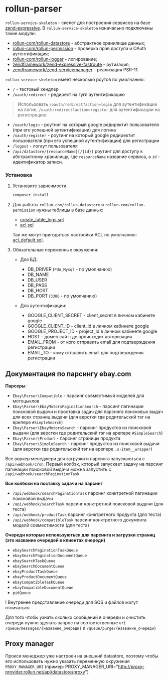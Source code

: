 
# rollun-parser

`rollun-service-skeleton` - скелет для построения сервисов на базе [zend-expressive](https://docs.zendframework.com/zend-expressive/).
В `rollun-service-skeleton` изначально подключены такие модули:
* [rollun-com/rollun-datastore](https://github.com/rollun-com/rollun-datastore) - абстрактное хранилище данных;
* [rollun-com/rollun-permission](https://github.com/rollun-com/rollun-permission) - проверка прав доступа и OAuth аутентификация;
* [rollun-com/rollun-logger](https://github.com/rollun-com/rollun-logger) - логирование;
* [zendframework/zend-expressive-fastroute](https://github.com/zendframework/zend-expressive-fastroute) - рутизация;
* [zendframework/zend-servicemanager](https://github.com/zendframework/zend-servicemanager) - реализация PSR-11.

`rollun-service-skeleton` имеет несколько роутов по умолчанию:
* `/` - тестовый хендлер
* `/oauth/redirect` - редирект на гугл аутентификацию
> Использовать `/oauth/redirect?action=login` для аутентификации на логин, `/oauth/redirect?action=register` для 
аутентификации на регистрацию.
* `/oauth/login` - роутинг на который google редиректит пользователя (при его успешной аутентификации) для логина
* `/oauth/register` - роутинг на который google редиректит пользователя (при его успешной аутентификации) для регистрации
* `/logout` - логаут пользователя
* `/api/datastore/{resourceName}[/{id}]` роутинг для доступу к абстрактному хранилищу, где `resourceName` название 
сервиса, а `id` - идентификатор записи.

### Установка

1. Установите зависимости.
    ```bash
    composer install
    ```

2. Для работы `rollun-com/rollun-datastore` и `rollun-com/rollun-permission` нужны таблицы в базе данных:
    * [create_table_logs.sql](https://github.com/rollun-com/rollun-logger/blob/4.2.1/src/create_table_logs.sql)
    * [acl.sql](https://github.com/rollun-com/rollun-permission/blob/4.0.0/src/Permission/src/acl.sql)
    
    Так же могут пригодиться настройки ACL по умолчанию: [acl_default.sql](/data/acl_default.sql).

3. Обязательные переменные окружения:
    * Для БД:
        - DB_DRIVER (`Pdo_Mysql` - по умолчанию)
        - DB_NAME
        - DB_USER
        - DB_PASS
        - DB_HOST
        - DB_PORT (`3306` - по умолчанию)
    
    * Для аутентификации:
        - GOOGLE_CLIENT_SECRET - client_secret в личном кабинете google
        - GOOGLE_CLIENT_ID - client_id в личном кабинете google
        - GOOGLE_PROJECT_ID - project_id в личном кабинете google
        - HOST - домен сайт где происходит авторизация
        - EMAIL_FROM - от кого отправить email для подтверждения регистрации
        - EMAIL_TO - кому отправить email для подтверждения регистрации
        
## Документация по парсингу ebay.com

**Парсеры**:
- `Ebay\Parser\Compatible` - парсинг совместимый моделей для мотоцыклов
- `Ebay\Parser\EbayMotorsPaginationSearch` - парсинг пагинации поисковой выдачи и проставка задач для парсинга поисковых
выдач для всех страниц выдачи (для верстки где родительский тэг на врепере `#SimpleSearch`)
- `Ebay\Parser\EbayMotorsSearch` - парсинг продуктов из поисковой выдачи (для верстки где родительский тэг на врепере `#SimpleSearch`)
- `Ebay\Parser\Product` - парсинг страницы продукта
- `Ebay\Parser\SimpleSearch` - парсинг продуктов из поисковой выдачи (для верстки где родительский тэг на врепере `.s-item__wrapper`)

Все воркер менеджери для загрузки и парсинга запускаються с `/api/webhook/cron`. Первый колбэк, который запускает задачу
на парсинг пагинации поисковой выдачи можна запустить с `/api/webhook/searchPaginationTask`

**Все колбєки на поставку задачи на парсинг**
- `/api/webhook/searchPaginationTask` парсинг конктретной пагинации поисковой выдачи
- `/api/webhook/searchTask`  парсинг конктретной поисковой выдачи (для теста)
- `/api/webhook/productTask`  парсинг конктретного продукта (для теста)
- `/api/webhook/compatibleTask`  парсинг конктретного документа моделй совместимости (для теста)

**Очереди которые используються для парсинга и загрузки страниц (это название очередей в клиентах очереди)**
- `ebaySearchPaginationTaskQueue`
- `ebaySearchPaginationDocumentQueue`
- `ebaySearchTaskQueue`
- `ebaySearchDocumentQueue`
- `ebayProductTaskQueue`
- `ebayProductDocumentQueue`
- `ebayCompatibleTaskQueue`
- `ebayCompatibleDocumentQueue`
- `pidQueue`

! Внутренее представление очереди для SQS и файлов могут отличаться

Для того чтобы узнать сколько сообщений в очереди и очистить очереди нужно зделать запрос на соответственные `uri`
`/queue/messages/{название_очереди}` и `/queue/purge/{название_очереди}`

## Proxy manager

Прокси менеджер уже настроен на внешний datastore, поэтому чтобы его использовать нужно указать переменную окружения
`PROXY_MANAGER_URI` (пример: PROXY_MANAGER_URI="http://proxy-provider.rollun.net/api/datastore/proxy")
